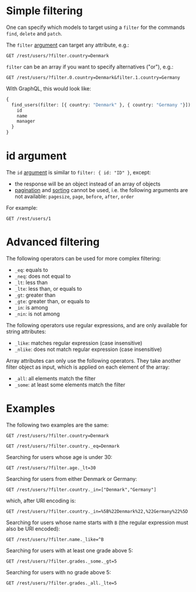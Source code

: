 # Simple filtering

One can specify which models to target using a `filter` for the commands
`find`, `delete` and `patch`.

The `filter` [argument](rpc.md#rpc) can target any attribute,
e.g.:

```HTTP
GET /rest/users/?filter.country=Denmark
```

`filter` can be an array if you want to specify alternatives ("or"), e.g.:

```HTTP
GET /rest/users/?filter.0.country=Denmark&filter.1.country=Germany
```

With GraphQL, this would look like:

```graphql
{
  find_users(filter: [{ country: "Denmark" }, { country: "Germany "}]) {
    id
    name
    manager
  }
}
```

# id argument

The `id` [argument](rpc.md#rpc) is similar to
`filter: { id: "ID" }`, except:
  - the response will be an object instead of an array of objects
  - [pagination](pagination.md) and [sorting](sorting.md) cannot be used, i.e.
    the following arguments are not available: `pagesize`, `page`, `before`,
    `after`, `order`

For example:

```HTTP
GET /rest/users/1
```

# Advanced filtering

The following operators can be used for more complex filtering:
  - `_eq`: equals to
  - `_neq`: does not equal to
  - `_lt`: less than
  - `_lte`: less than, or equals to
  - `_gt`: greater than
  - `_gte`: greater than, or equals to
  - `_in`: is among
  - `_nin`: is not among

The following operators use regular expressions, and are only available for
string attributes:
  - `_like`: matches regular expression (case insensitive)
  - `_nlike`: does not match regular expression (case insensitive)

Array attributes can only use the following operators.
They take another filter object as input, which is applied on each element of
the array:
  - `_all`: all elements match the filter
  - `_some`: at least some elements match the filter

# Examples

The following two examples are the same:

```HTTP
GET /rest/users/?filter.country=Denmark
```

```HTTP
GET /rest/users/?filter.country._eq=Denmark
```

Searching for users whose age is under 30:

```HTTP
GET /rest/users/?filter.age._lt=30
```

Searching for users from either Denmark or Germany:

```HTTP
GET /rest/users/?filter.country._in=["Denmark","Germany"]
```

which, after URI encoding is:

```HTTP
GET /rest/users/?filter.country._in=%5B%22Denmark%22,%22Germany%22%5D
```

Searching for users whose name starts with `B` (the regular expression must
also be URI encoded):

```HTTP
GET /rest/users/?filter.name._like=^B
```

Searching for users with at least one grade above 5:

```HTTP
GET /rest/users/?filter.grades._some._gt=5
```

Searching for users with no grade above 5:

```HTTP
GET /rest/users/?filter.grades._all._lte=5
```
